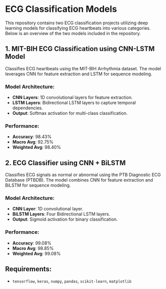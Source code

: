 # ECG Classification Models

This repository contains two ECG classification projects utilizing deep learning models for classifying ECG heartbeats into various categories. Below is an overview of the two models included in the repository.

## 1. MIT-BIH ECG Classification using CNN-LSTM Model
Classifies ECG heartbeats using the MIT-BIH Arrhythmia dataset. The model leverages CNN for feature extraction and LSTM for sequence modeling.

### Model Architecture:
- **CNN Layers**: 1D convolutional layers for feature extraction.
- **LSTM Layers**: Bidirectional LSTM layers to capture temporal dependencies.
- **Output**: Softmax activation for multi-class classification.

### Performance:
- **Accuracy**: 98.43%
- **Macro Avg**: 92.75%
- **Weighted Avg**: 98.40%

## 2. ECG Classifier using CNN + BiLSTM
Classifies ECG signals as normal or abnormal using the PTB Diagnostic ECG Database (PTBDB). The model combines CNN for feature extraction and BiLSTM for sequence modeling.

### Model Architecture:
- **CNN Layer**: 1D convolutional layer.
- **BiLSTM Layers**: Four Bidirectional LSTM layers.
- **Output**: Sigmoid activation for binary classification.

### Performance:
- **Accuracy**: 99.08%
- **Macro Avg**: 98.85%
- **Weighted Avg**: 99.08%

## Requirements:
- `tensorflow`, `keras`, `numpy`, `pandas`, `scikit-learn`, `matplotlib`
